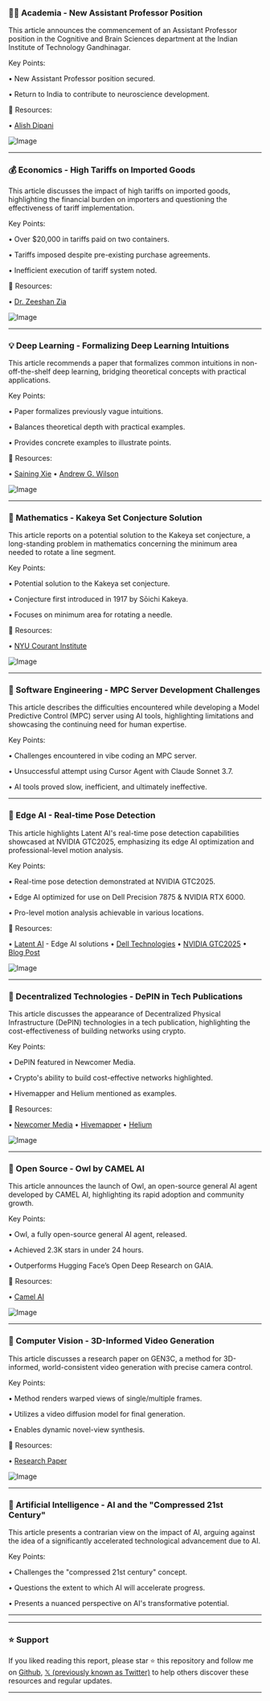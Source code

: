 ### 👨‍🏫 Academia - New Assistant Professor Position

This article announces the commencement of an Assistant Professor position in the Cognitive and Brain Sciences department at the Indian Institute of Technology Gandhinagar.

Key Points:

• New Assistant Professor position secured.

• Return to India to contribute to neuroscience development.


🔗 Resources:

• [Alish Dipani](https://x.com/alishdipani)

![Image](https://pbs.twimg.com/media/GlcvyoHboAANalg?format=jpg&name=small)

---
### 💰 Economics - High Tariffs on Imported Goods

This article discusses the impact of high tariffs on imported goods, highlighting the financial burden on importers and questioning the effectiveness of tariff implementation.

Key Points:

• Over $20,000 in tariffs paid on two containers.

• Tariffs imposed despite pre-existing purchase agreements.

• Inefficient execution of tariff system noted.


🔗 Resources:

• [Dr. Zeeshan Zia](https://x.com/DrZeeshanZia)

![Image](https://pbs.twimg.com/media/GldJC_eXUAEGs7Z?format=jpg&name=small)

---
### 💡 Deep Learning - Formalizing Deep Learning Intuitions

This article recommends a paper that formalizes common intuitions in non-off-the-shelf deep learning, bridging theoretical concepts with practical applications.

Key Points:

• Paper formalizes previously vague intuitions.

• Balances theoretical depth with practical examples.

• Provides concrete examples to illustrate points.


🔗 Resources:

• [Saining Xie](https://x.com/sainingxie)
• [Andrew G. Wilson](https://x.com/andrewgwils)


![Image](https://pbs.twimg.com/media/GlST80KWoAAmkfu?format=jpg&name=small)

---
### 🔬 Mathematics - Kakeya Set Conjecture Solution

This article reports on a potential solution to the Kakeya set conjecture, a long-standing problem in mathematics concerning the minimum area needed to rotate a line segment.

Key Points:

• Potential solution to the Kakeya set conjecture.

• Conjecture first introduced in 1917 by Sōichi Kakeya.

• Focuses on minimum area for rotating a needle.


🔗 Resources:

• [NYU Courant Institute](https://x.com/NYU_Courant)

![Image](https://pbs.twimg.com/media/GlY2XIqW8AAw413?format=jpg&name=small)

---
### 🤖 Software Engineering - MPC Server Development Challenges

This article describes the difficulties encountered while developing a Model Predictive Control (MPC) server using AI tools, highlighting limitations and showcasing the continuing need for human expertise.

Key Points:

• Challenges encountered in vibe coding an MPC server.

• Unsuccessful attempt using Cursor Agent with Claude Sonnet 3.7.

• AI tools proved slow, inefficient, and ultimately ineffective.


---
### 🚀 Edge AI - Real-time Pose Detection

This article highlights Latent AI's real-time pose detection capabilities showcased at NVIDIA GTC2025, emphasizing its edge AI optimization and professional-level motion analysis.

Key Points:

• Real-time pose detection demonstrated at NVIDIA GTC2025.

• Edge AI optimized for use on Dell Precision 7875 & NVIDIA RTX 6000.

• Pro-level motion analysis achievable in various locations.


🔗 Resources:

• [Latent AI](https://x.com/latentai) - Edge AI solutions
• [Dell Technologies](https://x.com/DellTech)
• [NVIDIA GTC2025](https://x.com/hashtag/GTC2025?src=hashtag_click)
• [Blog Post](https://ow.ly/Tcf950VcTzI)

![Image](https://pbs.twimg.com/media/GldUtMTaYAAc5K1?format=jpg&name=small)


---
### 🤖 Decentralized Technologies - DePIN in Tech Publications

This article discusses the appearance of Decentralized Physical Infrastructure (DePIN) technologies in a tech publication, highlighting the cost-effectiveness of building networks using crypto.


Key Points:

• DePIN featured in Newcomer Media.

• Crypto's ability to build cost-effective networks highlighted.

• Hivemapper and Helium mentioned as examples.


🔗 Resources:

• [Newcomer Media](https://x.com/NewcomerMedia)
• [Hivemapper](https://x.com/Hivemapper)
• [Helium](https://x.com/helium)

![Image](https://pbs.twimg.com/media/GlcfKJnWYAANrm_?format=jpg&name=small)

---
### 🚀 Open Source - Owl by CAMEL AI

This article announces the launch of Owl, an open-source general AI agent developed by CAMEL AI, highlighting its rapid adoption and community growth.

Key Points:

• Owl, a fully open-source general AI agent, released.

• Achieved 2.3K stars in under 24 hours.

• Outperforms Hugging Face’s Open Deep Research on GAIA.


🔗 Resources:

• [Camel AI](https://x.com/CamelAIOrg)


![Image](https://pbs.twimg.com/media/GlcfKJnWYAANrm_?format=jpg&name=small)

---
### 🤖 Computer Vision - 3D-Informed Video Generation

This article discusses a research paper on GEN3C, a method for 3D-informed, world-consistent video generation with precise camera control.

Key Points:

• Method renders warped views of single/multiple frames.

• Utilizes a video diffusion model for final generation.

• Enables dynamic novel-view synthesis.


🔗 Resources:

• [Research Paper](https://research.nvidia.com/labs/toronto-ai/GEN3C/)


![Image](https://pbs.twimg.com/ext_tw_video_thumb/1897745743626354692/pu/img/TTx4mT3j8QcuVnb4.jpg)

---
### 🤖 Artificial Intelligence - AI and the "Compressed 21st Century"

This article presents a contrarian view on the impact of AI, arguing against the idea of a significantly accelerated technological advancement due to AI.

Key Points:

• Challenges the "compressed 21st century" concept.

• Questions the extent to which AI will accelerate progress.

• Presents a nuanced perspective on AI's transformative potential.


---


---

### ⭐️ Support

If you liked reading this report, please star ⭐️ this repository and follow me on [Github](https://github.com/Drix10), [𝕏 (previously known as Twitter)](https://x.com/DRIX_10_) to help others discover these resources and regular updates.

---